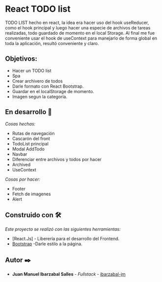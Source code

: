 # React TODO list
 TODO LIST hecho en react, la idea era hacer uso del hook useReducer, como el hook principal y luego hacer una especie de archivos de tareas realizadas, todo guardado de momento en el local Storage. Al final me fue conveniente usar el hook de useContext para manejarlo de forma global en toda la aplicación, resultó conveniente y claro.


## Objetivos:

* Hacer un TODO list
* Spa
* Crear archivero de todos
* Darle formato con React Bootstrap.
* Guardar en el localStorage de momento.
* Imagen segun la categoría.



## En desarrollo 🚀

_Cosas hechas:_
* Rutas de navegación
* Cascarón del front
* TodoList principal
* Modal AddTodo
* Navbar
* Diferenciar entre archivos y todos por hacer
* Archived
* UseContext


_Cosas por hacer:_
* Footer
* Fetch de imagenes
* Alert


## Construido con 🛠️

_Este proyecto se realizó con las siguientes herramientas:_

* [React.Js] - Liberería para el desarrollo del Frontend.
* [Bootstrap](https://react-bootstrap.github.io/) -Darle estilo a la página.


## Autor ✒️

* **Juan Manuel Ibarzabal Salles** - *Fullstack* - [ibarzabal-jm](https://github.com/ibarzabal-jm)
